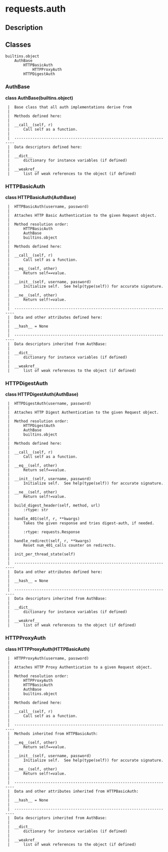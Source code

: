 
# requests.auth

## Description
    

## Classes
    builtins.object
        AuthBase
            HTTPBasicAuth
                HTTPProxyAuth
            HTTPDigestAuth
    

### AuthBase

<strong>class AuthBase(builtins.object)</strong>

     |  Base class that all auth implementations derive from
     |  
     |  Methods defined here:
     |  
     |  __call__(self, r)
     |      Call self as a function.
     |  
     |  ----------------------------------------------------------------------
     |  Data descriptors defined here:
     |  
     |  __dict__
     |      dictionary for instance variables (if defined)
     |  
     |  __weakref__
     |      list of weak references to the object (if defined)
    

### HTTPBasicAuth

<strong>class HTTPBasicAuth(AuthBase)</strong>

     |  HTTPBasicAuth(username, password)
     |  
     |  Attaches HTTP Basic Authentication to the given Request object.
     |  
     |  Method resolution order:
     |      HTTPBasicAuth
     |      AuthBase
     |      builtins.object
     |  
     |  Methods defined here:
     |  
     |  __call__(self, r)
     |      Call self as a function.
     |  
     |  __eq__(self, other)
     |      Return self==value.
     |  
     |  __init__(self, username, password)
     |      Initialize self.  See help(type(self)) for accurate signature.
     |  
     |  __ne__(self, other)
     |      Return self!=value.
     |  
     |  ----------------------------------------------------------------------
     |  Data and other attributes defined here:
     |  
     |  __hash__ = None
     |  
     |  ----------------------------------------------------------------------
     |  Data descriptors inherited from AuthBase:
     |  
     |  __dict__
     |      dictionary for instance variables (if defined)
     |  
     |  __weakref__
     |      list of weak references to the object (if defined)
    

### HTTPDigestAuth

<strong>class HTTPDigestAuth(AuthBase)</strong>

     |  HTTPDigestAuth(username, password)
     |  
     |  Attaches HTTP Digest Authentication to the given Request object.
     |  
     |  Method resolution order:
     |      HTTPDigestAuth
     |      AuthBase
     |      builtins.object
     |  
     |  Methods defined here:
     |  
     |  __call__(self, r)
     |      Call self as a function.
     |  
     |  __eq__(self, other)
     |      Return self==value.
     |  
     |  __init__(self, username, password)
     |      Initialize self.  See help(type(self)) for accurate signature.
     |  
     |  __ne__(self, other)
     |      Return self!=value.
     |  
     |  build_digest_header(self, method, url)
     |      :rtype: str
     |  
     |  handle_401(self, r, **kwargs)
     |      Takes the given response and tries digest-auth, if needed.
     |      
     |      :rtype: requests.Response
     |  
     |  handle_redirect(self, r, **kwargs)
     |      Reset num_401_calls counter on redirects.
     |  
     |  init_per_thread_state(self)
     |  
     |  ----------------------------------------------------------------------
     |  Data and other attributes defined here:
     |  
     |  __hash__ = None
     |  
     |  ----------------------------------------------------------------------
     |  Data descriptors inherited from AuthBase:
     |  
     |  __dict__
     |      dictionary for instance variables (if defined)
     |  
     |  __weakref__
     |      list of weak references to the object (if defined)
    

### HTTPProxyAuth

<strong>class HTTPProxyAuth(HTTPBasicAuth)</strong>

     |  HTTPProxyAuth(username, password)
     |  
     |  Attaches HTTP Proxy Authentication to a given Request object.
     |  
     |  Method resolution order:
     |      HTTPProxyAuth
     |      HTTPBasicAuth
     |      AuthBase
     |      builtins.object
     |  
     |  Methods defined here:
     |  
     |  __call__(self, r)
     |      Call self as a function.
     |  
     |  ----------------------------------------------------------------------
     |  Methods inherited from HTTPBasicAuth:
     |  
     |  __eq__(self, other)
     |      Return self==value.
     |  
     |  __init__(self, username, password)
     |      Initialize self.  See help(type(self)) for accurate signature.
     |  
     |  __ne__(self, other)
     |      Return self!=value.
     |  
     |  ----------------------------------------------------------------------
     |  Data and other attributes inherited from HTTPBasicAuth:
     |  
     |  __hash__ = None
     |  
     |  ----------------------------------------------------------------------
     |  Data descriptors inherited from AuthBase:
     |  
     |  __dict__
     |      dictionary for instance variables (if defined)
     |  
     |  __weakref__
     |      list of weak references to the object (if defined)
